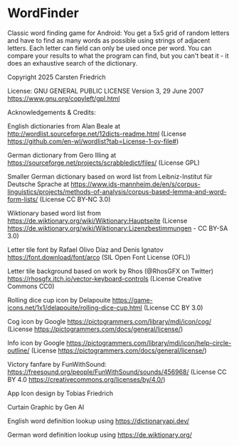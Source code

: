 # WordFinder

Classic word finding game for Android: You get a 5x5 grid of random letters and have to find as many words as possible using strings of
adjacent letters. Each letter can field can only be used once per word. You can compare your results to what the program can find,
but you can't beat it - it does an exhaustive search of the dictionary.

Copyright 2025 Carsten Friedrich

License: GNU GENERAL PUBLIC LICENSE Version 3, 29 June 2007
https://www.gnu.org/copyleft/gpl.html

Acknowledgements & Credits:

English dictionaries from Alan Beale at http://wordlist.sourceforge.net/12dicts-readme.html (License https://github.com/en-wl/wordlist?tab=License-1-ov-file#) 

German dictionary from Gero Illing at https://sourceforge.net/projects/scrabbledict/files/  (License GPL)

Smaller German dictionary based on word list from Leibniz-Institut für Deutsche Sprache 
at https://www.ids-mannheim.de/en/s/corpus-linguistics/projects/methods-of-analysis/corpus-based-lemma-and-word-form-lists/  (License CC BY-NC 3.0)

Wiktionary based word list from https://de.wiktionary.org/wiki/Wiktionary:Hauptseite 
(License  https://de.wiktionary.org/wiki/Wiktionary:Lizenzbestimmungen - CC BY-SA 3.0)

Letter tile font by Rafael Olivo Díaz and Denis Ignatov  https://font.download/font/arco (SIL Open Font License (OFL))

Letter tile background based on work by Rhos (@RhosGFX on Twitter) https://rhosgfx.itch.io/vector-keyboard-controls (License Creative Commons CC0)

Rolling dice cup icon by Delapouite https://game-icons.net/1x1/delapouite/rolling-dice-cup.html (License CC BY 3.0)

Cog icon by Google https://pictogrammers.com/library/mdi/icon/cog/ (License https://pictogrammers.com/docs/general/license/)

Info icon by Google https://pictogrammers.com/library/mdi/icon/help-circle-outline/ (License https://pictogrammers.com/docs/general/license/)

Victory fanfare by FunWithSound: https://freesound.org/people/FunWithSound/sounds/456968/ (License CC BY 4.0 https://creativecommons.org/licenses/by/4.0/)

App Icon design by Tobias Friedrich

Curtain Graphic by Gen AI

English word definition lookup using https://dictionaryapi.dev/

German word definition lookup using https://de.wiktionary.org/

